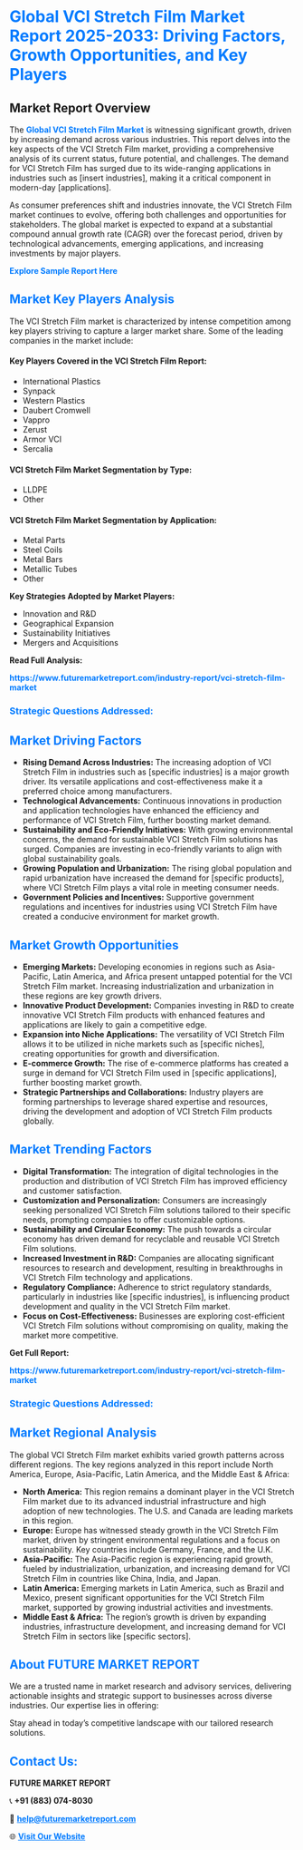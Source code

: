 <h1 style="color: #007BFF;">Global VCI Stretch Film Market Report 2025-2033: Driving Factors, Growth Opportunities, and Key Players</h1>

<section id="overview">
<h2>Market Report Overview</h2>
<p>The <a href="https://www.futuremarketreport.com/industry-report/vci-stretch-film-market" style="color: #007BFF; text-decoration: none;"><strong>Global VCI Stretch Film Market</strong></a> is witnessing significant growth, driven by increasing demand across various industries. This report delves into the key aspects of the VCI Stretch Film market, providing a comprehensive analysis of its current status, future potential, and challenges. The demand for VCI Stretch Film has surged due to its wide-ranging applications in industries such as [insert industries], making it a critical component in modern-day [applications].</p>
<p>As consumer preferences shift and industries innovate, the VCI Stretch Film market continues to evolve, offering both challenges and opportunities for stakeholders. The global market is expected to expand at a substantial compound annual growth rate (CAGR) over the forecast period, driven by technological advancements, emerging applications, and increasing investments by major players.</p>
</section>

<section id="overview">
<p><a href="https://www.futuremarketreport.com/request-sample/reportId=114404" style="color: #007BFF; text-decoration: none;"><strong>Explore Sample Report Here</strong></a></p>
</section>

<section id="key-players">
<h2 style="color: #007BFF;">Market Key Players Analysis</h2>
<p>The VCI Stretch Film market is characterized by intense competition among key players striving to capture a larger market share. Some of the leading companies in the market include:</p>
<h4>Key Players Covered in the VCI Stretch Film Report:</h4>
<ul><li>International Plastics</li><li>Synpack</li><li>Western Plastics</li><li>Daubert Cromwell</li><li>Vappro</li><li>Zerust</li><li>Armor VCI</li><li>Sercalia</li></ul>
<h4>VCI Stretch Film Market Segmentation by Type:</h4>
<ul><li>LLDPE</li><li>Other</li></ul>

<h4>VCI Stretch Film Market Segmentation by Application:</h4>
<ul><li>Metal Parts</li><li>Steel Coils</li><li>Metal Bars</li><li>Metallic Tubes</li><li>Other</li></ul>
<p><strong>Key Strategies Adopted by Market Players:</strong></p>
<ul>
<li>Innovation and R&D</li>
<li>Geographical Expansion</li>
<li>Sustainability Initiatives</li>
<li>Mergers and Acquisitions</li>
</ul>
</section>

<section>
<p><strong>Read Full Analysis: </strong></p><a href="https://www.futuremarketreport.com/industry-report/vci-stretch-film-market" style="color: #007BFF; text-decoration: none;"><strong>https://www.futuremarketreport.com/industry-report/vci-stretch-film-market</strong></a>
<h3 style="color: #007BFF;">Strategic Questions Addressed:</h3>
</section>

<section id="driving-factors">
<h2 style="color: #007BFF;">Market Driving Factors</h2>
<ul>
<li><strong>Rising Demand Across Industries:</strong> The increasing adoption of VCI Stretch Film in industries such as [specific industries] is a major growth driver. Its versatile applications and cost-effectiveness make it a preferred choice among manufacturers.</li>
<li><strong>Technological Advancements:</strong> Continuous innovations in production and application technologies have enhanced the efficiency and performance of VCI Stretch Film, further boosting market demand.</li>
<li><strong>Sustainability and Eco-Friendly Initiatives:</strong> With growing environmental concerns, the demand for sustainable VCI Stretch Film solutions has surged. Companies are investing in eco-friendly variants to align with global sustainability goals.</li>
<li><strong>Growing Population and Urbanization:</strong> The rising global population and rapid urbanization have increased the demand for [specific products], where VCI Stretch Film plays a vital role in meeting consumer needs.</li>
<li><strong>Government Policies and Incentives:</strong> Supportive government regulations and incentives for industries using VCI Stretch Film have created a conducive environment for market growth.</li>
</ul>
</section>

<section id="growth-opportunities">
<h2 style="color: #007BFF;">Market Growth Opportunities</h2>
<ul>
<li><strong>Emerging Markets:</strong> Developing economies in regions such as Asia-Pacific, Latin America, and Africa present untapped potential for the VCI Stretch Film market. Increasing industrialization and urbanization in these regions are key growth drivers.</li>
<li><strong>Innovative Product Development:</strong> Companies investing in R&D to create innovative VCI Stretch Film products with enhanced features and applications are likely to gain a competitive edge.</li>
<li><strong>Expansion into Niche Applications:</strong> The versatility of VCI Stretch Film allows it to be utilized in niche markets such as [specific niches], creating opportunities for growth and diversification.</li>
<li><strong>E-commerce Growth:</strong> The rise of e-commerce platforms has created a surge in demand for VCI Stretch Film used in [specific applications], further boosting market growth.</li>
<li><strong>Strategic Partnerships and Collaborations:</strong> Industry players are forming partnerships to leverage shared expertise and resources, driving the development and adoption of VCI Stretch Film products globally.</li>
</ul>
</section>

<section id="trending-factors">
<h2 style="color: #007BFF;">Market Trending Factors</h2>
<ul>
<li><strong>Digital Transformation:</strong> The integration of digital technologies in the production and distribution of VCI Stretch Film has improved efficiency and customer satisfaction.</li>
<li><strong>Customization and Personalization:</strong> Consumers are increasingly seeking personalized VCI Stretch Film solutions tailored to their specific needs, prompting companies to offer customizable options.</li>
<li><strong>Sustainability and Circular Economy:</strong> The push towards a circular economy has driven demand for recyclable and reusable VCI Stretch Film solutions.</li>
<li><strong>Increased Investment in R&D:</strong> Companies are allocating significant resources to research and development, resulting in breakthroughs in VCI Stretch Film technology and applications.</li>
<li><strong>Regulatory Compliance:</strong> Adherence to strict regulatory standards, particularly in industries like [specific industries], is influencing product development and quality in the VCI Stretch Film market.</li>
<li><strong>Focus on Cost-Effectiveness:</strong> Businesses are exploring cost-efficient VCI Stretch Film solutions without compromising on quality, making the market more competitive.</li>
</ul>
</section>

<section>
<p><strong>Get Full Report: </strong></p><a href="https://www.futuremarketreport.com/industry-report/vci-stretch-film-market" style="color: #007BFF; text-decoration: none;"><strong>https://www.futuremarketreport.com/industry-report/vci-stretch-film-market</strong></a>
<h3 style="color: #007BFF;">Strategic Questions Addressed:</h3>
</section>


<section id="regional-analysis">
<h2 style="color: #007BFF;">Market Regional Analysis</h2>
<p>The global VCI Stretch Film market exhibits varied growth patterns across different regions. The key regions analyzed in this report include North America, Europe, Asia-Pacific, Latin America, and the Middle East & Africa:</p>
<ul>
<li><strong>North America:</strong> This region remains a dominant player in the VCI Stretch Film market due to its advanced industrial infrastructure and high adoption of new technologies. The U.S. and Canada are leading markets in this region.</li>
<li><strong>Europe:</strong> Europe has witnessed steady growth in the VCI Stretch Film market, driven by stringent environmental regulations and a focus on sustainability. Key countries include Germany, France, and the U.K.</li>
<li><strong>Asia-Pacific:</strong> The Asia-Pacific region is experiencing rapid growth, fueled by industrialization, urbanization, and increasing demand for VCI Stretch Film in countries like China, India, and Japan.</li>
<li><strong>Latin America:</strong> Emerging markets in Latin America, such as Brazil and Mexico, present significant opportunities for the VCI Stretch Film market, supported by growing industrial activities and investments.</li>
<li><strong>Middle East & Africa:</strong> The region’s growth is driven by expanding industries, infrastructure development, and increasing demand for VCI Stretch Film in sectors like [specific sectors].</li>
</ul>
</section>

<footer>
<h2 style="color: #007BFF;">About FUTURE MARKET REPORT</h2>
<p>We are a trusted name in market research and advisory services, delivering actionable insights and strategic support to businesses across diverse industries. Our expertise lies in offering:</p>

<p>Stay ahead in today’s competitive landscape with our tailored research solutions.</p>

<h2 style="color: #007BFF;">Contact Us:</h2>
<p><strong>FUTURE MARKET REPORT</strong></p>
<p>📞 <strong>+91 (883) 074-8030</strong></p>
<p>📧 <strong><a href="mailto:help@futuremarketreport.com" style="color: #007BFF;">help@futuremarketreport.com</a></strong></p>
<p>🌐 <strong><a href="https://www.futuremarketreport.com/" style="color: #007BFF;">Visit Our Website</a></strong></p>
</footer>